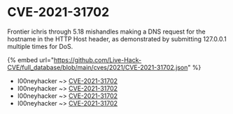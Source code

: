 # CVE-2021-31702

Frontier ichris through 5.18 mishandles making a DNS request for the hostname in the HTTP Host header, as demonstrated by submitting 127.0.0.1 multiple times for DoS.

{% embed url="https://github.com/Live-Hack-CVE/full_database/blob/main/cves/2021/CVE-2021-31702.json" %}


* l00neyhacker ~> [CVE-2021-31702](https://www.alice-snow.ru/2021/database/cve-2021-31702/cve-2021-31702-l00neyhacker)
* l00neyhacker ~> [CVE-2021-31702](https://www.alice-snow.ru/2021/database/cve-2021-31702/cve-2021-31702-l00neyhacker)
* l00neyhacker ~> [CVE-2021-31702](https://www.alice-snow.ru/2021/database/cve-2021-31702/cve-2021-31702-l00neyhacker)
* l00neyhacker ~> [CVE-2021-31702](https://www.alice-snow.ru/2021/database/cve-2021-31702/cve-2021-31702-l00neyhacker)